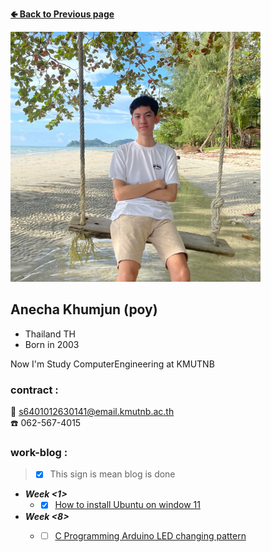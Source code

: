 **[🢀 Back to Previous page](https://github.com/Koonpoy/Koonpoy.github.io)**

<img src="images/Mypicture.jpg" width="400" height="400">

## Anecha Khumjun (poy)
- Thailand TH  
- Born in 2003  

Now I'm Study ComputerEngineering at KMUTNB  

### contract :  
:envelope_with_arrow: s6401012630141@email.kmutnb.ac.th  
:phone: 062-567-4015

### work-blog : 
> - [x] This sign is mean blog is done	 

- ***Week <1>***
  - -[x] [How to install Ubuntu on window 11](install-vm.md)

- ***Week <8>***
  - -[ ] [C Programming Arduino LED changing pattern](index.md)
  



